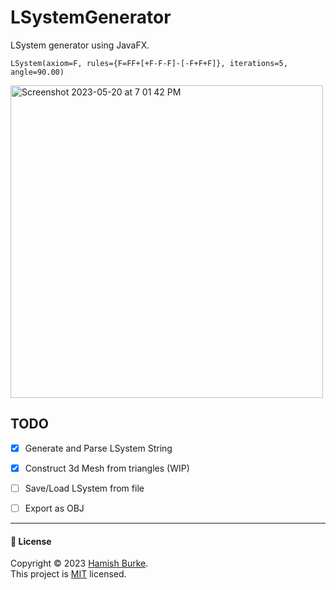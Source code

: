 # LSystemGenerator
LSystem generator using JavaFX.

`LSystem(axiom=F, rules={F=FF+[+F-F-F]-[-F+F+F]}, iterations=5, angle=90.00)`

<img width="500" alt="Screenshot 2023-05-20 at 7 01 42 PM" src="https://github.com/Slaymish/LSystemGenerator/assets/21288505/b64e5cae-96dc-4f1d-8349-a6f91cb40059">

## TODO

- [X] Generate and Parse LSystem String
- [X] Construct 3d Mesh from triangles (WIP)
- [ ] Save/Load LSystem from file
- [ ] Export as OBJ






***
#### 📝 License

Copyright © 2023 [Hamish Burke](https://github.com/Slaymish). <br />
This project is [MIT](https://github.com/Slaymish/SpeechToSpeechAssistant/blob/main/LICENSE) licensed. 

